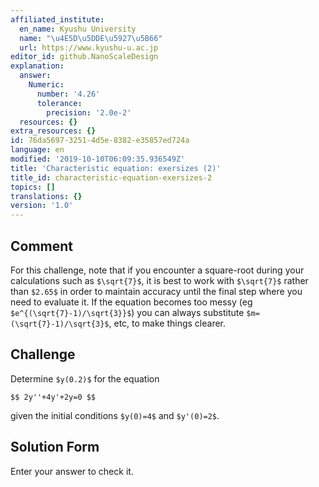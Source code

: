 ```yaml
---
affiliated_institute:
  en_name: Kyushu University
  name: "\u4E5D\u5DDE\u5927\u5B66"
  url: https://www.kyushu-u.ac.jp
editor_id: github.NanoScaleDesign
explanation:
  answer:
    Numeric:
      number: '4.26'
      tolerance:
        precision: '2.0e-2'
  resources: {}
extra_resources: {}
id: 76da5697-3251-4d5e-8382-e35857ed724a
language: en
modified: '2019-10-10T06:09:35.936549Z'
title: 'Characteristic equation: exersizes (2)'
title_id: characteristic-equation-exersizes-2
topics: []
translations: {}
version: '1.0'
---
```


## Comment
For this challenge, note that if you encounter a square-root during your calculations such as `$\sqrt{7}$`, it is best to work with `$\sqrt{7}$` rather than `$2.65$` in order to maintain accuracy until the final step where you need to evaluate it. If the equation becomes too messy (eg `$e^{(\sqrt{7}-1)/\sqrt{3}}$`) you can always substitute `$m=(\sqrt{7}-1)/\sqrt{3}$`, etc, to make things clearer.

## Challenge

Determine `$y(0.2)$` for the equation

`$$ 2y''+4y'+2y=0 $$`

given the initial conditions `$y(0)=4$` and `$y'(0)=2$`.

## Solution Form
Enter your answer to check it.
